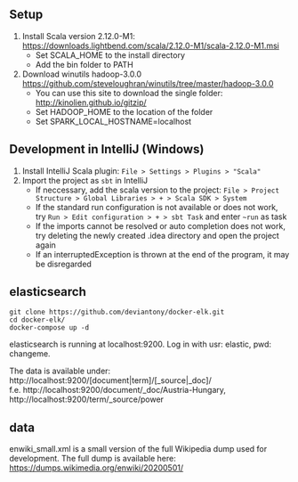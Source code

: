 ## Setup
1. Install Scala version 2.12.0-M1: https://downloads.lightbend.com/scala/2.12.0-M1/scala-2.12.0-M1.msi
    * Set SCALA_HOME to the install directory
    * Add the bin folder to PATH
2. Download winutils hadoop-3.0.0 https://github.com/steveloughran/winutils/tree/master/hadoop-3.0.0
    * You can use this site to download the single folder: http://kinolien.github.io/gitzip/
    * Set HADOOP_HOME to the location of the folder
    * Set SPARK_LOCAL_HOSTNAME=localhost

## Development in IntelliJ (Windows)
1. Install IntelliJ Scala plugin: `File > Settings > Plugins > "Scala"`
2. Import the project as `sbt` in IntelliJ
    * If neccessary, add the scala version to the project: `File > Project Structure > Global Libraries > + > Scala SDK > System`
    * If the standard run configuration is not available or does not work, try `Run > Edit configuration > + > sbt Task` and enter `~run` as task
    * If the imports cannot be resolved or auto completion does not work, try deleting the newly created .idea directory and open the project again
    * If an interruptedException is thrown at the end of the program, it may be disregarded

## elasticsearch
```
git clone https://github.com/deviantony/docker-elk.git
cd docker-elk/
docker-compose up -d
```
elasticsearch is running at localhost:9200. Log in with usr: elastic, pwd: changeme.

The data is available under: http://localhost:9200/[document|term]/[_source|_doc]/<ID> </br>
f.e. http://localhost:9200/document/_doc/Austria-Hungary, http://localhost:9200/term/_source/power

## data
enwiki_small.xml is a small version of the full Wikipedia dump used for development. The full dump is available here: https://dumps.wikimedia.org/enwiki/20200501/

